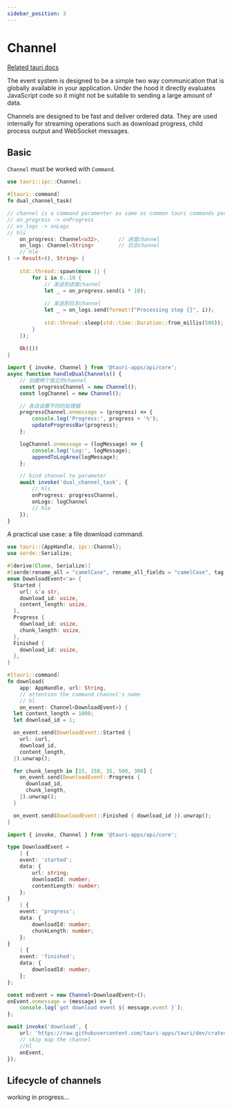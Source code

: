 ```yaml
---
sidebar_position: 3
---
```


# Channel
[Related tauri docs](https://tauri.app/develop/calling-frontend/#channels)

The event system is designed to be a simple two way communication that is globally available in your application. Under the hood it directly evaluates JavaScript code so it might not be suitable to sending a large amount of data.

Channels are designed to be fast and deliver ordered data. They are used internally for streaming operations such as download progress, child process output and WebSocket messages.

## Basic
`Channel` must be worked with `Command`.
```rust
use tauri::ipc::Channel;

#[tauri::command]
fn dual_channel_task(

// channel is a command paramenter as same as common tauri commands parameters
// on_progress -> onProgress
// on_logs -> onLogs
// hls
    on_progress: Channel<u32>,      // 进度channel
    on_logs: Channel<String>        // 日志channel
    // hle
) -> Result<(), String> {
    
    std::thread::spawn(move || {
        for i in 0..10 {
            // 发送到进度channel
            let _ = on_progress.send(i * 10);
            
            // 发送到日志channel
            let _ = on_logs.send(format!("Processing step {}", i));
            
            std::thread::sleep(std::time::Duration::from_millis(500));
        }
    });
    
    Ok(())
}
```

```typescript
import { invoke, Channel } from '@tauri-apps/api/core';
async function handleDualChannels() {
    // 创建两个独立的channel
    const progressChannel = new Channel();
    const logChannel = new Channel();

    // 各自设置不同的处理器
    progressChannel.onmessage = (progress) => {
        console.log('Progress:', progress + '%');
        updateProgressBar(progress);
    };

    logChannel.onmessage = (logMessage) => {
        console.log('Log:', logMessage);
        appendToLogArea(logMessage);
    };

    // bind channel to parameter
    await invoke('dual_channel_task', {
        // hls
        onProgress: progressChannel,
        onLogs: logChannel
        // hle
    });
}
```

A practical use case: a file download command.
```rust
use tauri::{AppHandle, ipc::Channel};
use serde::Serialize;

#[derive(Clone, Serialize)]
#[serde(rename_all = "camelCase", rename_all_fields = "camelCase", tag = "event", content = "data")]
enum DownloadEvent<'a> {
  Started {
    url: &'a str,
    download_id: usize,
    content_length: usize,
  },
  Progress {
    download_id: usize,
    chunk_length: usize,
  },
  Finished {
    download_id: usize,
  },
}

#[tauri::command]
fn download(
    app: AppHandle, url: String, 
    // attention the command channel's name
    // hl
    on_event: Channel<DownloadEvent>) {
  let content_length = 1000;
  let download_id = 1;

  on_event.send(DownloadEvent::Started {
    url: &url,
    download_id,
    content_length,
  }).unwrap();

  for chunk_length in [15, 150, 35, 500, 300] {
    on_event.send(DownloadEvent::Progress {
      download_id,
      chunk_length,
    }).unwrap();
  }

  on_event.send(DownloadEvent::Finished { download_id }).unwrap();
}
```
```typescript
import { invoke, Channel } from '@tauri-apps/api/core';

type DownloadEvent =
    | {
    event: 'started';
    data: {
        url: string;
        downloadId: number;
        contentLength: number;
    };
}
    | {
    event: 'progress';
    data: {
        downloadId: number;
        chunkLength: number;
    };
}
    | {
    event: 'finished';
    data: {
        downloadId: number;
    };
};

const onEvent = new Channel<DownloadEvent>();
onEvent.onmessage = (message) => {
    console.log(`got download event ${ message.event }`);
};

await invoke('download', {
    url: 'https://raw.githubusercontent.com/tauri-apps/tauri/dev/crates/tauri-schema-generator/schemas/config.schema.json',
    // skip map the channel
    //hl
    onEvent,
});
```

## Lifecycle of channels
working in progress...